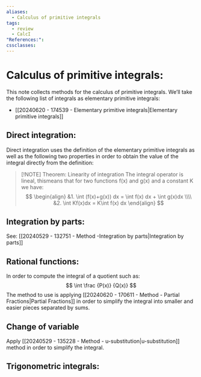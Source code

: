 ```yaml
---
aliases:
  - Calculus of primitive integrals
tags:
  - review
  - CalcI
"References:": 
cssclasses:
---
```

# Calculus of primitive integrals: 

This note collects methods for the calculus of primitive integrals.
We’ll take the following list of integrals as elementary primitive integrals: 
+ [[20240620 - 174539 - Elementary primitive integrals|Elementary primitive integrals]]

## Direct integration: 
Direct integration uses the definition of the elementary primitive integrals as well as the following two properties in order to obtain the value of the integral directly from the definition: 


> [!NOTE] Theorem: Linearity of integration 
> The integral operator is lineal, thismeans that for two functions f(x) and g(x) and a constant K we have:
> $$
> \begin{align}
> &1. \int (f(x)+g(x)) dx = \int f(x) dx + \int g(x)dx \\\\
> &2. \int Kf(x)dx = K\int f(x) dx
> \end{align}
> $$


## Integration by parts: 
See: [[20240529 - 132751 - Method -Integration by parts|Integration by parts]]

## Rational functions: 
In order to compute the integral of a quotient such as: 
$$
\int \frac {P(x)} {Q(x)}
$$
The method to use is applying [[20240620 - 170611 - Method - Partial Fractions|Partial Fractions]] in order to simplify the integral into smaller and easier pieces separated by sums.

## Change of variable 
Apply [[20240529 - 135228 - Method - u-substitution|u-substitution]] method in order to simplify the integral. 

## Trigonometric integrals: 
